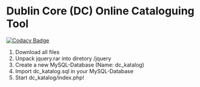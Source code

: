 # Dublin Core (DC) Online Cataloguing Tool

[![Codacy Badge](https://api.codacy.com/project/badge/Grade/e3cf4bf59d844ee6a7766ceb0488f2ea)](https://www.codacy.com/app/LibrErli/dc_katalog?utm_source=github.com&amp;utm_medium=referral&amp;utm_content=LibrErli/dc_katalog&amp;utm_campaign=Badge_Grade)

1. Download all files
2. Unpack jquery.rar into diretory /jquery
3. Create a new MySQL-Database (Name: dc_katalog)
4. Import dc_katalog.sql in your MySQL-Database
5. Start dc_katalog/index.php!